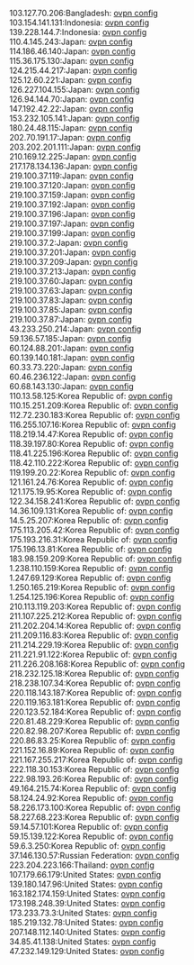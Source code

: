 103.127.70.206:Bangladesh: [ovpn config](vpn/103_127_70_206.ovpn)  
103.154.141.131:Indonesia: [ovpn config](vpn/103_154_141_131.ovpn)  
139.228.144.7:Indonesia: [ovpn config](vpn/139_228_144_7.ovpn)  
110.4.145.243:Japan: [ovpn config](vpn/110_4_145_243.ovpn)  
114.186.46.140:Japan: [ovpn config](vpn/114_186_46_140.ovpn)  
115.36.175.130:Japan: [ovpn config](vpn/115_36_175_130.ovpn)  
124.215.44.217:Japan: [ovpn config](vpn/124_215_44_217.ovpn)  
125.12.60.221:Japan: [ovpn config](vpn/125_12_60_221.ovpn)  
126.227.104.155:Japan: [ovpn config](vpn/126_227_104_155.ovpn)  
126.94.144.70:Japan: [ovpn config](vpn/126_94_144_70.ovpn)  
147.192.42.22:Japan: [ovpn config](vpn/147_192_42_22.ovpn)  
153.232.105.141:Japan: [ovpn config](vpn/153_232_105_141.ovpn)  
180.24.48.115:Japan: [ovpn config](vpn/180_24_48_115.ovpn)  
202.70.191.17:Japan: [ovpn config](vpn/202_70_191_17.ovpn)  
203.202.201.111:Japan: [ovpn config](vpn/203_202_201_111.ovpn)  
210.169.12.225:Japan: [ovpn config](vpn/210_169_12_225.ovpn)  
217.178.134.136:Japan: [ovpn config](vpn/217_178_134_136.ovpn)  
219.100.37.119:Japan: [ovpn config](vpn/219_100_37_119.ovpn)  
219.100.37.120:Japan: [ovpn config](vpn/219_100_37_120.ovpn)  
219.100.37.159:Japan: [ovpn config](vpn/219_100_37_159.ovpn)  
219.100.37.192:Japan: [ovpn config](vpn/219_100_37_192.ovpn)  
219.100.37.196:Japan: [ovpn config](vpn/219_100_37_196.ovpn)  
219.100.37.197:Japan: [ovpn config](vpn/219_100_37_197.ovpn)  
219.100.37.199:Japan: [ovpn config](vpn/219_100_37_199.ovpn)  
219.100.37.2:Japan: [ovpn config](vpn/219_100_37_2.ovpn)  
219.100.37.201:Japan: [ovpn config](vpn/219_100_37_201.ovpn)  
219.100.37.209:Japan: [ovpn config](vpn/219_100_37_209.ovpn)  
219.100.37.213:Japan: [ovpn config](vpn/219_100_37_213.ovpn)  
219.100.37.60:Japan: [ovpn config](vpn/219_100_37_60.ovpn)  
219.100.37.63:Japan: [ovpn config](vpn/219_100_37_63.ovpn)  
219.100.37.83:Japan: [ovpn config](vpn/219_100_37_83.ovpn)  
219.100.37.85:Japan: [ovpn config](vpn/219_100_37_85.ovpn)  
219.100.37.87:Japan: [ovpn config](vpn/219_100_37_87.ovpn)  
43.233.250.214:Japan: [ovpn config](vpn/43_233_250_214.ovpn)  
59.136.57.185:Japan: [ovpn config](vpn/59_136_57_185.ovpn)  
60.124.88.201:Japan: [ovpn config](vpn/60_124_88_201.ovpn)  
60.139.140.181:Japan: [ovpn config](vpn/60_139_140_181.ovpn)  
60.33.73.220:Japan: [ovpn config](vpn/60_33_73_220.ovpn)  
60.46.236.122:Japan: [ovpn config](vpn/60_46_236_122.ovpn)  
60.68.143.130:Japan: [ovpn config](vpn/60_68_143_130.ovpn)  
110.13.58.125:Korea Republic of: [ovpn config](vpn/110_13_58_125.ovpn)  
110.15.251.209:Korea Republic of: [ovpn config](vpn/110_15_251_209.ovpn)  
112.72.230.183:Korea Republic of: [ovpn config](vpn/112_72_230_183.ovpn)  
116.255.107.16:Korea Republic of: [ovpn config](vpn/116_255_107_16.ovpn)  
118.219.14.47:Korea Republic of: [ovpn config](vpn/118_219_14_47.ovpn)  
118.39.197.80:Korea Republic of: [ovpn config](vpn/118_39_197_80.ovpn)  
118.41.225.196:Korea Republic of: [ovpn config](vpn/118_41_225_196.ovpn)  
118.42.110.222:Korea Republic of: [ovpn config](vpn/118_42_110_222.ovpn)  
119.199.20.22:Korea Republic of: [ovpn config](vpn/119_199_20_22.ovpn)  
121.161.24.76:Korea Republic of: [ovpn config](vpn/121_161_24_76.ovpn)  
121.175.19.95:Korea Republic of: [ovpn config](vpn/121_175_19_95.ovpn)  
122.34.158.241:Korea Republic of: [ovpn config](vpn/122_34_158_241.ovpn)  
14.36.109.131:Korea Republic of: [ovpn config](vpn/14_36_109_131.ovpn)  
14.5.25.207:Korea Republic of: [ovpn config](vpn/14_5_25_207.ovpn)  
175.113.205.42:Korea Republic of: [ovpn config](vpn/175_113_205_42.ovpn)  
175.193.216.31:Korea Republic of: [ovpn config](vpn/175_193_216_31.ovpn)  
175.196.13.81:Korea Republic of: [ovpn config](vpn/175_196_13_81.ovpn)  
183.98.159.209:Korea Republic of: [ovpn config](vpn/183_98_159_209.ovpn)  
1.238.110.159:Korea Republic of: [ovpn config](vpn/1_238_110_159.ovpn)  
1.247.69.129:Korea Republic of: [ovpn config](vpn/1_247_69_129.ovpn)  
1.250.165.219:Korea Republic of: [ovpn config](vpn/1_250_165_219.ovpn)  
1.254.125.196:Korea Republic of: [ovpn config](vpn/1_254_125_196.ovpn)  
210.113.119.203:Korea Republic of: [ovpn config](vpn/210_113_119_203.ovpn)  
211.107.225.212:Korea Republic of: [ovpn config](vpn/211_107_225_212.ovpn)  
211.202.204.14:Korea Republic of: [ovpn config](vpn/211_202_204_14.ovpn)  
211.209.116.83:Korea Republic of: [ovpn config](vpn/211_209_116_83.ovpn)  
211.214.229.19:Korea Republic of: [ovpn config](vpn/211_214_229_19.ovpn)  
211.221.91.122:Korea Republic of: [ovpn config](vpn/211_221_91_122.ovpn)  
211.226.208.168:Korea Republic of: [ovpn config](vpn/211_226_208_168.ovpn)  
218.232.125.18:Korea Republic of: [ovpn config](vpn/218_232_125_18.ovpn)  
218.238.107.34:Korea Republic of: [ovpn config](vpn/218_238_107_34.ovpn)  
220.118.143.187:Korea Republic of: [ovpn config](vpn/220_118_143_187.ovpn)  
220.119.163.181:Korea Republic of: [ovpn config](vpn/220_119_163_181.ovpn)  
220.123.52.184:Korea Republic of: [ovpn config](vpn/220_123_52_184.ovpn)  
220.81.48.229:Korea Republic of: [ovpn config](vpn/220_81_48_229.ovpn)  
220.82.98.207:Korea Republic of: [ovpn config](vpn/220_82_98_207.ovpn)  
220.86.83.25:Korea Republic of: [ovpn config](vpn/220_86_83_25.ovpn)  
221.152.16.89:Korea Republic of: [ovpn config](vpn/221_152_16_89.ovpn)  
221.167.255.217:Korea Republic of: [ovpn config](vpn/221_167_255_217.ovpn)  
222.118.30.153:Korea Republic of: [ovpn config](vpn/222_118_30_153.ovpn)  
222.98.193.26:Korea Republic of: [ovpn config](vpn/222_98_193_26.ovpn)  
49.164.215.74:Korea Republic of: [ovpn config](vpn/49_164_215_74.ovpn)  
58.124.24.92:Korea Republic of: [ovpn config](vpn/58_124_24_92.ovpn)  
58.226.173.100:Korea Republic of: [ovpn config](vpn/58_226_173_100.ovpn)  
58.227.68.223:Korea Republic of: [ovpn config](vpn/58_227_68_223.ovpn)  
59.14.57.101:Korea Republic of: [ovpn config](vpn/59_14_57_101.ovpn)  
59.15.139.122:Korea Republic of: [ovpn config](vpn/59_15_139_122.ovpn)  
59.6.3.250:Korea Republic of: [ovpn config](vpn/59_6_3_250.ovpn)  
37.146.130.57:Russian Federation: [ovpn config](vpn/37_146_130_57.ovpn)  
223.204.223.166:Thailand: [ovpn config](vpn/223_204_223_166.ovpn)  
107.179.66.179:United States: [ovpn config](vpn/107_179_66_179.ovpn)  
139.180.147.96:United States: [ovpn config](vpn/139_180_147_96.ovpn)  
163.182.174.159:United States: [ovpn config](vpn/163_182_174_159.ovpn)  
173.198.248.39:United States: [ovpn config](vpn/173_198_248_39.ovpn)  
173.233.73.3:United States: [ovpn config](vpn/173_233_73_3.ovpn)  
185.219.132.78:United States: [ovpn config](vpn/185_219_132_78.ovpn)  
207.148.112.140:United States: [ovpn config](vpn/207_148_112_140.ovpn)  
34.85.41.138:United States: [ovpn config](vpn/34_85_41_138.ovpn)  
47.232.149.129:United States: [ovpn config](vpn/47_232_149_129.ovpn)  
